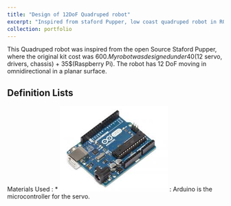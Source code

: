 ```yaml
---
title: "Design of 12DoF Quadruped robot"
excerpt: "Inspired from staford Pupper, low coast quadruped robot in ROS <br/><img src='/images/quadruped/Quadruped_f360.png>"
collection: portfolio
---
```


This Quadruped robot was inspired from the open Source Staford Pupper, where the original kit cost was 600$. My robot was designed under 40$(12 servo, drivers, chassis) + 35$(Raspberry Pi). The robot has 12 DoF moving in omnidirectional in a planar surface.

## Definition Lists
Materials Used :
    * <img title="Arduino" alt="Alt text" src="/images/quadruped/arduino_uno.png"> :
    Arduino is the microcontroller for the servo.
     
    

